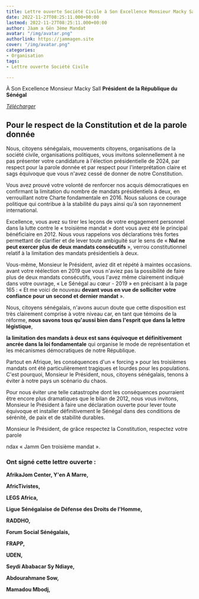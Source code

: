 ```yaml
---
title: Lettre ouverte Société Civile à Son Excellence Monsieur Macky Sall
date: 2022-11-27T08:25:11.000+00:00
lastmod: 2022-11-27T08:25:11.000+00:00
author: Jàam a Gën 3ème Mandat
avatar: "/img/avatar.png"
authorlink: https://jammagen.site
cover: "/img/avatar.png"
categories:
- Organisation
tags:
- Lettre ouverte Société Civile

---
```

À Son Excellence Monsieur Macky Sall
**Président de la République du Sénégal**

<!--more-->

[_Télécharger_](https://update.africtivistes.org/wp-content/uploads/2022/12/Lettre-ouverte-Societe-Civile-a-Son-Excellence-Monsieur-Macky-Sall.pdf.pdf)

## Pour le respect de la Constitution et de la parole donnée

Nous, citoyens sénégalais, mouvements citoyens, organisations de la société civile, organisations politiques, vous invitons solennellement à ne pas présenter votre candidature à l'élection présidentielle de 2024, par respect pour la parole donnée et par respect pour l'interprétation claire et sags équivoque que vous n'avez cessé de donner de notre Constitution.

Vous avez prouvé votre volonté de renforcer nos acquis démocratiques en confirmant la limitation du nombre de mandats présidentiels à deux, en verrouillant notre Charte fondamentale en 2016. Nous saluons ce courage politique qui contribue à la stabilité du pays ainsi qu'à son rayonnement international.

Excellence, vous avez su tirer les leçons de votre engagement personnel dans la lutte contre le « troisième mandat » dont vous avez été le principal bénéficiaire en 2012. Nous vous rappelons vos déclarations très fortes permettant de clarifier et de lever toute ambiguité sur le sens de « **Nul ne peut exercer plus de deux mandats consécutifs** », verrou constitutionnel relatif à la limitation des mandats présidentiels à deux.

Vous-même, Monsieur le Président, aviez dit et répété à maintes occasions. avant votre réélection en 2019 que vous n'aviez pas la possibilité de faire plus de deux mandats consécutifs, vous l'avez même clairement indiqué dans votre ouvrage, « Le Sénégal au cœur - 2019 » en précisant à la page 165 : « Et me voici de nouveau **devant vous en vue de solliciter votre confiance pour un second et dernier mandat** ».

Nous, citoyens sénégalais, n'avons aucun doute que cette disposition est très clairement comprise à votre niveau car, en tant que témoins de la réforme, **nous savons tous qu'aussi bien dans l'esprit que dans la lettre légistique**,

**la limitation des mandats à deux est sans équivoque et définitivement ancrée dans la loi fondamentale** qui organise le mode de représentation et les mécanismes démocratiques de notre République.

Partout en Afrique, les conséquences d'un « forcing » pour les troisièmes mandats ont été particulièrement tragiques et lourdes pour les populations. C'est pourquoi, Monsieur le Président, nous, citoyens sénégalais, tenons à éviter à notre pays un scénario du chaos.

Pour nous éviter une telle catastrophe dont les conséquences pourraient être encore plus dramatiques que le bilan de 2012, nous vous invitons, Monsieur le Président à faire une déclaration ouverte pour lever toute équivoque et installer définitivement le Sénégal dans des conditions de sérénité, de paix et de stabilité durables.

Monsieur le Président, de grâce respectez la Constitution, respectez votre parole

ndax « Jamm Gen troisième mandat ».

### Ont signé cette lettre ouverte :

**AfrikaJom Center, Y'en A Marre,**

**AfricTivistes,**

**LEGS Africa,**

**Ligue Sénégalaise de Défense des Droits de l'Homme,**

**RADDHO,**

**Forum Social Sénégalais,**

**FRAPP,**

**UDEN,**

**Seydi Ababacar Sy Ndiaye,**

**Abdourahmane Sow,**

**Mamadou Mbodj,**